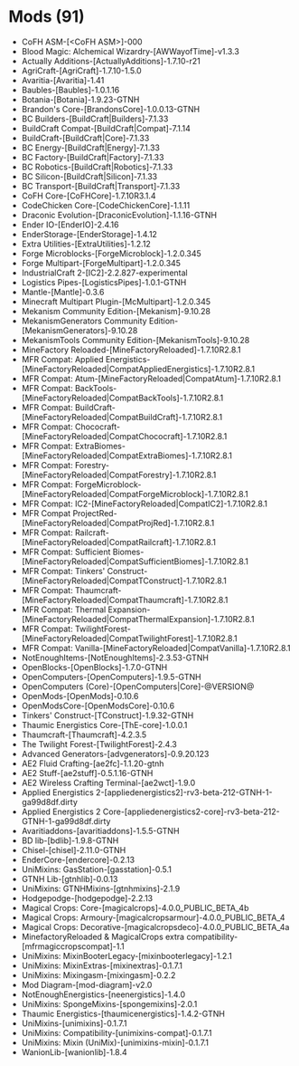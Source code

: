 # Mods (91)
* CoFH ASM-\[\<CoFH ASM>]-000
* Blood Magic: Alchemical Wizardry-\[AWWayofTime]-v1.3.3
* Actually Additions-\[ActuallyAdditions]-1.7.10-r21
* AgriCraft-\[AgriCraft]-1.7.10-1.5.0
* Avaritia-\[Avaritia]-1.41
* Baubles-\[Baubles]-1.0.1.16
* Botania-\[Botania]-1.9.23-GTNH
* Brandon's Core-\[BrandonsCore]-1.0.0.13-GTNH
* BC Builders-\[BuildCraft|Builders]-7.1.33
* BuildCraft Compat-\[BuildCraft|Compat]-7.1.14
* BuildCraft-\[BuildCraft|Core]-7.1.33
* BC Energy-\[BuildCraft|Energy]-7.1.33
* BC Factory-\[BuildCraft|Factory]-7.1.33
* BC Robotics-\[BuildCraft|Robotics]-7.1.33
* BC Silicon-\[BuildCraft|Silicon]-7.1.33
* BC Transport-\[BuildCraft|Transport]-7.1.33
* CoFH Core-\[CoFHCore]-1.7.10R3.1.4
* CodeChicken Core-\[CodeChickenCore]-1.1.11
* Draconic Evolution-\[DraconicEvolution]-1.1.16-GTNH
* Ender IO-\[EnderIO]-2.4.16
* EnderStorage-\[EnderStorage]-1.4.12
* Extra Utilities-\[ExtraUtilities]-1.2.12
* Forge Microblocks-\[ForgeMicroblock]-1.2.0.345
* Forge Multipart-\[ForgeMultipart]-1.2.0.345
* IndustrialCraft 2-\[IC2]-2.2.827-experimental
* Logistics Pipes-\[LogisticsPipes]-1.0.1-GTNH
* Mantle-\[Mantle]-0.3.6
* Minecraft Multipart Plugin-\[McMultipart]-1.2.0.345
* Mekanism Community Edition-\[Mekanism]-9.10.28
* MekanismGenerators Community Edition-\[MekanismGenerators]-9.10.28
* MekanismTools Community Edition-\[MekanismTools]-9.10.28
* MineFactory Reloaded-\[MineFactoryReloaded]-1.7.10R2.8.1
* MFR Compat: Applied Energistics-\[MineFactoryReloaded|CompatAppliedEnergistics]-1.7.10R2.8.1
* MFR Compat: Atum-\[MineFactoryReloaded|CompatAtum]-1.7.10R2.8.1
* MFR Compat: BackTools-\[MineFactoryReloaded|CompatBackTools]-1.7.10R2.8.1
* MFR Compat: BuildCraft-\[MineFactoryReloaded|CompatBuildCraft]-1.7.10R2.8.1
* MFR Compat: Chococraft-\[MineFactoryReloaded|CompatChococraft]-1.7.10R2.8.1
* MFR Compat: ExtraBiomes-\[MineFactoryReloaded|CompatExtraBiomes]-1.7.10R2.8.1
* MFR Compat: Forestry-\[MineFactoryReloaded|CompatForestry]-1.7.10R2.8.1
* MFR Compat: ForgeMicroblock-\[MineFactoryReloaded|CompatForgeMicroblock]-1.7.10R2.8.1
* MFR Compat: IC2-\[MineFactoryReloaded|CompatIC2]-1.7.10R2.8.1
* MFR Compat ProjectRed-\[MineFactoryReloaded|CompatProjRed]-1.7.10R2.8.1
* MFR Compat: Railcraft-\[MineFactoryReloaded|CompatRailcraft]-1.7.10R2.8.1
* MFR Compat: Sufficient Biomes-\[MineFactoryReloaded|CompatSufficientBiomes]-1.7.10R2.8.1
* MFR Compat: Tinkers' Construct-\[MineFactoryReloaded|CompatTConstruct]-1.7.10R2.8.1
* MFR Compat: Thaumcraft-\[MineFactoryReloaded|CompatThaumcraft]-1.7.10R2.8.1
* MFR Compat: Thermal Expansion-\[MineFactoryReloaded|CompatThermalExpansion]-1.7.10R2.8.1
* MFR Compat: TwilightForest-\[MineFactoryReloaded|CompatTwilightForest]-1.7.10R2.8.1
* MFR Compat: Vanilla-\[MineFactoryReloaded|CompatVanilla]-1.7.10R2.8.1
* NotEnoughItems-\[NotEnoughItems]-2.3.53-GTNH
* OpenBlocks-\[OpenBlocks]-1.7.0-GTNH
* OpenComputers-\[OpenComputers]-1.9.5-GTNH
* OpenComputers (Core)-\[OpenComputers|Core]-@VERSION@
* OpenMods-\[OpenMods]-0.10.6
* OpenModsCore-\[OpenModsCore]-0.10.6
* Tinkers' Construct-\[TConstruct]-1.9.32-GTNH
* Thaumic Energistics Core-\[ThE-core]-1.0.0.1
* Thaumcraft-\[Thaumcraft]-4.2.3.5
* The Twilight Forest-\[TwilightForest]-2.4.3
* Advanced Generators-\[advgenerators]-0.9.20.123
* AE2 Fluid Crafting-\[ae2fc]-1.1.20-gtnh
* AE2 Stuff-\[ae2stuff]-0.5.1.16-GTNH
* AE2 Wireless Crafting Terminal-\[ae2wct]-1.9.0
* Applied Energistics 2-\[appliedenergistics2]-rv3-beta-212-GTNH-1-ga99d8df.dirty
* Applied Energistics 2 Core-\[appliedenergistics2-core]-rv3-beta-212-GTNH-1-ga99d8df.dirty
* Avaritiaddons-\[avaritiaddons]-1.5.5-GTNH
* BD lib-\[bdlib]-1.9.8-GTNH
* Chisel-\[chisel]-2.11.0-GTNH
* EnderCore-\[endercore]-0.2.13
* UniMixins: GasStation-\[gasstation]-0.5.1
* GTNH Lib-\[gtnhlib]-0.0.13
* UniMixins: GTNHMixins-\[gtnhmixins]-2.1.9
* Hodgepodge-\[hodgepodge]-2.2.13
* Magical Crops: Core-\[magicalcrops]-4.0.0_PUBLIC_BETA_4b
* Magical Crops: Armoury-\[magicalcropsarmour]-4.0.0_PUBLIC_BETA_4
* Magical Crops: Decorative-\[magicalcropsdeco]-4.0.0_PUBLIC_BETA_4a
* MinefactoryReloaded & MagicalCrops extra compatibility-\[mfrmagiccropscompat]-1.1
* UniMixins: MixinBooterLegacy-\[mixinbooterlegacy]-1.2.1
* UniMixins: MixinExtras-\[mixinextras]-0.1.7.1
* UniMixins: Mixingasm-\[mixingasm]-0.2.2
* Mod Diagram-\[mod-diagram]-v2.0
* NotEnoughEnergistics-\[neenergistics]-1.4.0
* UniMixins: SpongeMixins-\[spongemixins]-2.0.1
* Thaumic Energistics-\[thaumicenergistics]-1.4.2-GTNH
* UniMixins-\[unimixins]-0.1.7.1
* UniMixins: Compatibility-\[unimixins-compat]-0.1.7.1
* UniMixins: Mixin (UniMix)-\[unimixins-mixin]-0.1.7.1
* WanionLib-\[wanionlib]-1.8.4
